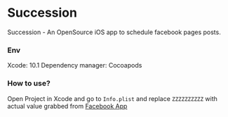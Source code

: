 # Succession
Succession - An OpenSource iOS app to schedule facebook pages posts.

### Env
Xcode: 10.1
Dependency manager: Cocoapods

### How to use?
Open Project in Xcode and go to `Info.plist` and replace `ZZZZZZZZZZ` with actual value grabbed from [Facebook App](https://developers.facebook.com/apps/)
